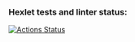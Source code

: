 ### Hexlet tests and linter status:
[![Actions Status](https://github.com/ArtemTrepalin/devops-for-programmers-project-lvl2/workflows/hexlet-check/badge.svg)](https://github.com/ArtemTrepalin/devops-for-programmers-project-lvl2/actions)